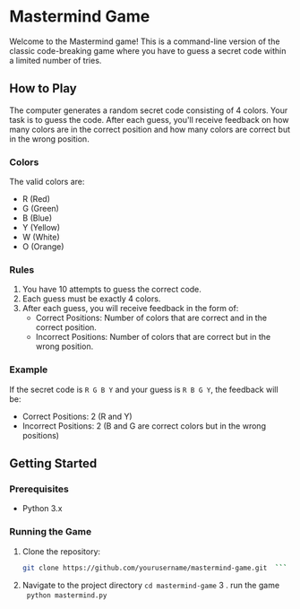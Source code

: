 # Mastermind Game

Welcome to the Mastermind game! This is a command-line version of the classic code-breaking game where you have to guess a secret code within a limited number of tries.

## How to Play

The computer generates a random secret code consisting of 4 colors. Your task is to guess the code. After each guess, you'll receive feedback on how many colors are in the correct position and how many colors are correct but in the wrong position.

### Colors

The valid colors are:
- R (Red)
- G (Green)
- B (Blue)
- Y (Yellow)
- W (White)
- O (Orange)

### Rules

1. You have 10 attempts to guess the correct code.
2. Each guess must be exactly 4 colors.
3. After each guess, you will receive feedback in the form of:
   - Correct Positions: Number of colors that are correct and in the correct position.
   - Incorrect Positions: Number of colors that are correct but in the wrong position.

### Example

If the secret code is `R G B Y` and your guess is `R B G Y`, the feedback will be:
- Correct Positions: 2 (R and Y)
- Incorrect Positions: 2 (B and G are correct colors but in the wrong positions)

## Getting Started

### Prerequisites

- Python 3.x

### Running the Game

1. Clone the repository:
   ```sh
   git clone https://github.com/yourusername/mastermind-game.git  ```
2. Navigate to the project directory 
 ```cd mastermind-game```
3 . run the game  
```  python mastermind.py   ```

